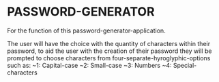 # PASSWORD-GENERATOR

For the function of this password-generator-application.

The user will have the choice with the quantity of characters within their password, to aid the user with the creation of their password they will be prompted to choose characters from four-separate-hyroglyphic-options such as:
~1: Capital-case
~2: Small-case
~3: Numbers
~4: Special-characters



